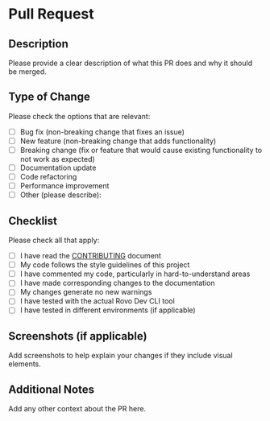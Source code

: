 # Pull Request

## Description

Please provide a clear description of what this PR does and why it should be merged.

## Type of Change

Please check the options that are relevant:

- [ ] Bug fix (non-breaking change that fixes an issue)
- [ ] New feature (non-breaking change that adds functionality)
- [ ] Breaking change (fix or feature that would cause existing functionality to not work as expected)
- [ ] Documentation update
- [ ] Code refactoring
- [ ] Performance improvement
- [ ] Other (please describe):

## Checklist

Please check all that apply:

- [ ] I have read the [CONTRIBUTING](../CONTRIBUTING.md) document
- [ ] My code follows the style guidelines of this project
- [ ] I have commented my code, particularly in hard-to-understand areas
- [ ] I have made corresponding changes to the documentation
- [ ] My changes generate no new warnings
- [ ] I have tested with the actual Rovo Dev CLI tool
- [ ] I have tested in different environments (if applicable)

## Screenshots (if applicable)

Add screenshots to help explain your changes if they include visual elements.

## Additional Notes

Add any other context about the PR here.
